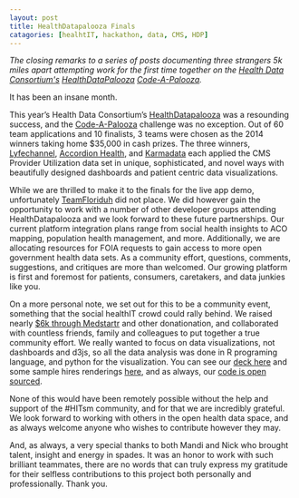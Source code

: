 ```yaml
---
layout: post
title: HealthDatapalooza Finals
catagories: [healhtIT, hackathon, data, CMS, HDP]
---
```


*The closing remarks to a series of posts documenting three strangers 5k miles apart attempting work for the first time together on the [Health Data Consortium's][13] [HealthDataPalooza][14] [Code-A-Palooza][2].*

It has been an insane month. 

This year’s Health Data Consortium’s [HealthDatapalooza][14] was a resounding success, and the [Code-A-Palooza][2] challenge was no exception.  Out of 60 team applications and 10 finalists, 3 teams were chosen as the 2014 winners taking home $35,000 in cash prizes.  The three winners, [Lyfechannel][3], [Accordion Health][4], and [Karmadata][5] each applied the CMS Provider Utilization data set in unique, sophisticated, and novel ways with beautifully designed dashboards and patient centric data visualizations. 


While we are thrilled to make it to the finals for the live app demo, unfortunately [TeamFloriduh][6] did not place. We did however gain the opportunity to work with a number of other developer groups attending HealthDatapalooza and we look forward to these future partnerships. Our current platform integration plans range from social health insights to ACO mapping, population health management, and more.  Additionally, we are allocating resources for FOIA requests to gain access to more open government health data sets.  As a community effort, questions, comments, suggestions, and critiques are more than welcomed.  Our growing platform is first and foremost for patients, consumers, caretakers, and data junkies like you.

On a more personal note, we set out for this to be a community event, something that the social healthIT crowd could rally behind.  We raised nearly [$6k through Medstartr][7] and other donationation, and collaborated with countless friends, family and colleagues to put together a true community effort. We really wanted to focus on data visualizations, not dashboards and d3js, so all the data analysis was done in R programing language, and python for the visualization. You can see our [deck here][8] and some sample hires renderings [here][9], and as always, our [code is open sourced][10].

None of this would have been remotely possible without the help and support of the #HITsm community, and for that we are incredibly grateful.  We look forward to working with others in the open health data space, and as always welcome anyone who wishes to contribute however they may.  

And, as always, a very special thanks to both Mandi and Nick who brought talent, insight and energy in spades. It was an honor to work with such brilliant teammates, there are no words that can truly express my gratitude for their selfless contributions to this project both personally and professionally. Thank you.

[1]: https://www.cms.gov/Research-Statistics-Data-and-Systems/Statistics-Trends-and-Reports/Medicare-Provider-Charge-Data/Physician-and-Other-Supplier.html
[2]:http://healthdatapalooza.org/agenda/code-a-palooza-challenges/
[3]: http://lyfechannel.com/ 
[4]: https://www.accordionhealth.com/
[5]: http://www.karmadata.com/
[6]: http://www.teamfloriduh.com
[7]: http://www.medstartr.com/projects/370-send-team-floriduh-to-the-code-a-palooza-finals-and-help-to-fillthevoid
[8]: http://www.slideshare.net/laurenstill/team-floriduh-health-datapalooza-codeathon-presentation
[9]: http://imgur.com/a/hoTgK
[10]: https://github.com/laurenstill?tab=repositories
[13]: http://www.healthdataconsortium.org/
[14]: http://healthdatapalooza.org

